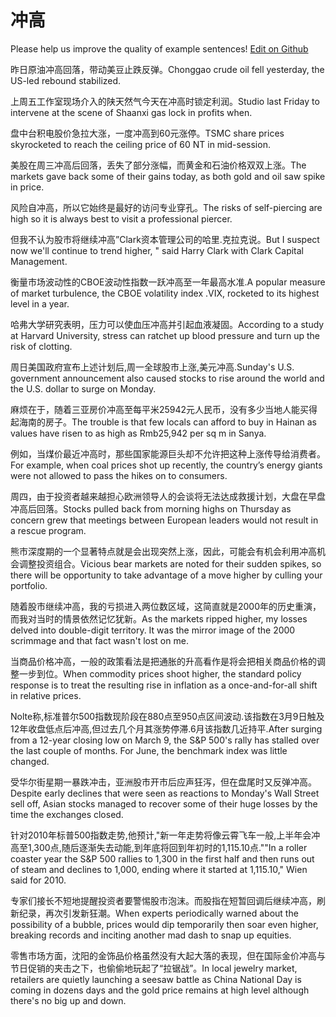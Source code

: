 # 冲高

Please help us improve the quality of example sentences! [Edit on Github](https://github.com/jiyushe/jiyu-example-sentence-source/blob/main/chinese/chonggao.md)

<p><span class="chinese">昨日原油冲高回落，带动美豆止跌反弹。</span><span class="english">Chonggao crude oil fell yesterday, the US-led rebound stabilized.</span></p>

<p><span class="chinese">上周五工作室现场介入的陕天然气今天在冲高时锁定利润。</span><span class="english">Studio last Friday to intervene at the scene of Shaanxi gas lock in profits when.</span></p>

<p><span class="chinese">盘中台积电股价急拉大涨，一度冲高到60元涨停。</span><span class="english">TSMC share prices skyrocketed to reach the ceiling price of 60 NT in mid-session.</span></p>

<p><span class="chinese">美股在周三冲高后回落，丢失了部分涨幅，而黄金和石油价格双双上涨。</span><span class="english">The markets gave back some of their gains today, as both gold and oil saw spike in price.</span></p>

<p><span class="chinese">风险自冲高，所以它始终是最好的访问专业穿孔。</span><span class="english">The risks of self-piercing are high so it is always best to visit a professional piercer.</span></p>

<p><span class="chinese">但我不认为股市将继续冲高”Clark资本管理公司的哈里.克拉克说。</span><span class="english">But I suspect now we'll continue to trend higher, " said Harry Clark with Clark Capital Management.</span></p>

<p><span class="chinese">衡量市场波动性的CBOE波动性指数一跃冲高至一年最高水准.</span><span class="english">A popular measure of market turbulence, the CBOE volatility index .VIX, rocketed to its highest level in a year.</span></p>

<p><span class="chinese">哈弗大学研究表明，压力可以使血压冲高并引起血液凝固。</span><span class="english">According to a study at Harvard University, stress can ratchet up blood pressure and turn up the risk of clotting.</span></p>

<p><span class="chinese">周日美国政府宣布上述计划后,周一全球股市上涨,美元冲高.</span><span class="english">Sunday's U.S. government announcement also caused stocks to rise around the world and the U.S. dollar to surge on Monday.</span></p>

<p><span class="chinese">麻烦在于，随着三亚房价冲高至每平米25942元人民币，没有多少当地人能买得起海南的房子。</span><span class="english">The trouble is that few locals can afford to buy in Hainan as values have risen to as high as Rmb25,942 per sq m in Sanya.</span></p>

<p><span class="chinese">例如，当煤价最近冲高时，那些国家能源巨头却不允许把这种上涨传导给消费者。</span><span class="english">For example, when coal prices shot up recently, the country’s energy giants were not allowed to pass the hikes on to consumers.</span></p>

<p><span class="chinese">周四，由于投资者越来越担心欧洲领导人的会谈将无法达成救援计划，大盘在早盘冲高后回落。</span><span class="english">Stocks pulled back from morning highs on Thursday as concern grew that meetings between European leaders would not result in a rescue program.</span></p>

<p><span class="chinese">熊市深度期的一个显著特点就是会出现突然上涨，因此，可能会有机会利用冲高机会调整投资组合。</span><span class="english">Vicious bear markets are noted for their sudden spikes, so there will be opportunity to take advantage of a move higher by culling your portfolio.</span></p>

<p><span class="chinese">随着股市继续冲高，我的亏损进入两位数区域，这简直就是2000年的历史重演，而我对当时的情景依然记忆犹新。</span><span class="english">As the markets ripped higher, my losses delved into double-digit territory. It was the mirror image of the 2000 scrimmage and that fact wasn't lost on me.</span></p>

<p><span class="chinese">当商品价格冲高，一般的政策看法是把通胀的升高看作是将会把相关商品价格的调整一步到位。</span><span class="english">When commodity prices shoot higher, the standard policy response is to treat the resulting rise in inflation as a once-and-for-all shift in relative prices.</span></p>

<p><span class="chinese">Nolte称,标准普尔500指数现阶段在880点至950点区间波动.该指数在3月9日触及12年收盘低点后冲高,但过去几个月其涨势停滞.6月该指数几近持平.</span><span class="english">After surging from a 12-year closing low on March 9, the S&P 500's rally has stalled over the last couple of months. For June, the benchmark index was little changed.</span></p>

<p><span class="chinese">受华尔街星期一暴跌冲击，亚洲股市开市后应声狂泻，但在盘尾时又反弹冲高。</span><span class="english">Despite early declines that were seen as reactions to Monday's Wall Street sell off, Asian stocks managed to recover some of their huge losses by the time the exchanges closed.</span></p>

<p><span class="chinese">针对2010年标普500指数走势,他预计,"新一年走势将像云霄飞车一般,上半年会冲高至1,300点,随后逐渐失去动能,到年底将回到年初时的1,115.10点."</span><span class="english">"In a roller coaster year the S&P 500 rallies to 1,300 in the first half and then runs out of steam and declines to 1,000, ending where it started at 1,115.10," Wien said for 2010.</span></p>

<p><span class="chinese">专家们接长不短地提醒投资者要警惕股市泡沫。而股指在短暂回调后继续冲高，刷新纪录，再次引发新狂潮。</span><span class="english">When experts periodically warned about the possibility of a bubble, prices would dip temporarily then soar even higher, breaking records and inciting another mad dash to snap up equities.</span></p>

<p><span class="chinese">零售市场方面，沈阳的金饰品价格虽然没有大起大落的表现，但在国际金价冲高与节日促销的夹击之下，也偷偷地玩起了“拉锯战”。</span><span class="english">In local jewelry market, retailers are quietly launching a seesaw battle as China National Day is coming in dozens days and the gold price remains at high level although there's no big up and down.</span></p>

